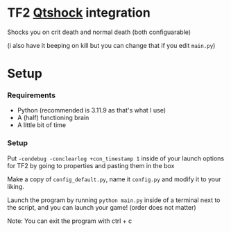 # TF2 [Qtshock](https://qtshock.com) integration
Shocks you on crit death and normal death (both configuarable)

(i also have it beeping on kill but you can change that if you edit `main.py`)

# Setup
### Requirements
* Python (recommended is 3.11.9 as that's what I use)
* A (half) functioning brain
* A little bit of time

### Setup
Put `-condebug -conclearlog +con_timestamp 1` inside of your launch options for TF2 by going to properties and pasting them in the box

Make a copy of `config_default.py`, name it `config.py` and modify it to your liking.

Launch the program by running `python main.py` inside of a terminal next to the script, and you can launch your game! (order does not matter)

Note: You can exit the program with ctrl + c